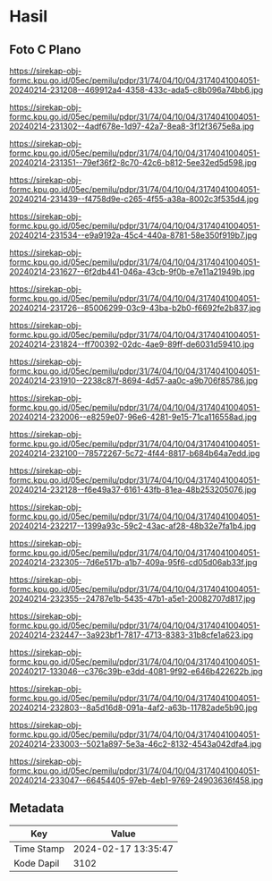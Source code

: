 # Hasil

## Foto C Plano

https://sirekap-obj-formc.kpu.go.id/05ec/pemilu/pdpr/31/74/04/10/04/3174041004051-20240214-231208--469912a4-4358-433c-ada5-c8b096a74bb6.jpg

https://sirekap-obj-formc.kpu.go.id/05ec/pemilu/pdpr/31/74/04/10/04/3174041004051-20240214-231302--4adf678e-1d97-42a7-8ea8-3f12f3675e8a.jpg

https://sirekap-obj-formc.kpu.go.id/05ec/pemilu/pdpr/31/74/04/10/04/3174041004051-20240214-231351--79ef36f2-8c70-42c6-b812-5ee32ed5d598.jpg

https://sirekap-obj-formc.kpu.go.id/05ec/pemilu/pdpr/31/74/04/10/04/3174041004051-20240214-231439--f4758d9e-c265-4f55-a38a-8002c3f535d4.jpg

https://sirekap-obj-formc.kpu.go.id/05ec/pemilu/pdpr/31/74/04/10/04/3174041004051-20240214-231534--e9a9192a-45c4-440a-8781-58e350f919b7.jpg

https://sirekap-obj-formc.kpu.go.id/05ec/pemilu/pdpr/31/74/04/10/04/3174041004051-20240214-231627--6f2db441-046a-43cb-9f0b-e7e11a21949b.jpg

https://sirekap-obj-formc.kpu.go.id/05ec/pemilu/pdpr/31/74/04/10/04/3174041004051-20240214-231726--85006299-03c9-43ba-b2b0-f6692fe2b837.jpg

https://sirekap-obj-formc.kpu.go.id/05ec/pemilu/pdpr/31/74/04/10/04/3174041004051-20240214-231824--ff700392-02dc-4ae9-89ff-de6031d59410.jpg

https://sirekap-obj-formc.kpu.go.id/05ec/pemilu/pdpr/31/74/04/10/04/3174041004051-20240214-231910--2238c87f-8694-4d57-aa0c-a9b706f85786.jpg

https://sirekap-obj-formc.kpu.go.id/05ec/pemilu/pdpr/31/74/04/10/04/3174041004051-20240214-232006--e8259e07-96e6-4281-9e15-71ca116558ad.jpg

https://sirekap-obj-formc.kpu.go.id/05ec/pemilu/pdpr/31/74/04/10/04/3174041004051-20240214-232100--78572267-5c72-4f44-8817-b684b64a7edd.jpg

https://sirekap-obj-formc.kpu.go.id/05ec/pemilu/pdpr/31/74/04/10/04/3174041004051-20240214-232128--f6e49a37-6161-43fb-81ea-48b253205076.jpg

https://sirekap-obj-formc.kpu.go.id/05ec/pemilu/pdpr/31/74/04/10/04/3174041004051-20240214-232217--1399a93c-59c2-43ac-af28-48b32e7fa1b4.jpg

https://sirekap-obj-formc.kpu.go.id/05ec/pemilu/pdpr/31/74/04/10/04/3174041004051-20240214-232305--7d6e517b-a1b7-409a-95f6-cd05d06ab33f.jpg

https://sirekap-obj-formc.kpu.go.id/05ec/pemilu/pdpr/31/74/04/10/04/3174041004051-20240214-232355--24787e1b-5435-47b1-a5e1-20082707d817.jpg

https://sirekap-obj-formc.kpu.go.id/05ec/pemilu/pdpr/31/74/04/10/04/3174041004051-20240214-232447--3a923bf1-7817-4713-8383-31b8cfe1a623.jpg

https://sirekap-obj-formc.kpu.go.id/05ec/pemilu/pdpr/31/74/04/10/04/3174041004051-20240217-133046--c376c39b-e3dd-4081-9f92-e646b422622b.jpg

https://sirekap-obj-formc.kpu.go.id/05ec/pemilu/pdpr/31/74/04/10/04/3174041004051-20240214-232803--8a5d16d8-091a-4af2-a63b-11782ade5b90.jpg

https://sirekap-obj-formc.kpu.go.id/05ec/pemilu/pdpr/31/74/04/10/04/3174041004051-20240214-233003--5021a897-5e3a-46c2-8132-4543a042dfa4.jpg

https://sirekap-obj-formc.kpu.go.id/05ec/pemilu/pdpr/31/74/04/10/04/3174041004051-20240214-233047--66454405-97eb-4eb1-9769-24903636f458.jpg


## Metadata

| Key        | Value               |
| ---------- | ------------------- |
| Time Stamp | 2024-02-17 13:35:47 |
| Kode Dapil | 3102                |



